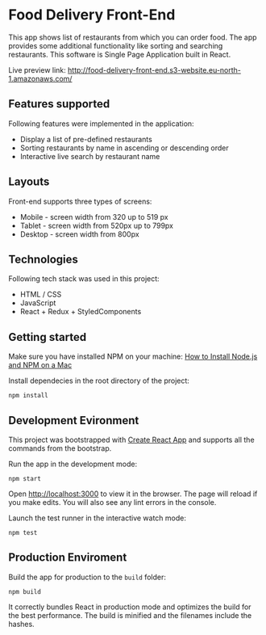 # Food Delivery Front-End
This app shows list of restaurants from which you can order food. The app provides some additional functionality like sorting and searching restaurants. This software is Single Page Application built in React.

Live preview link: http://food-delivery-front-end.s3-website.eu-north-1.amazonaws.com/

[logo]: https://raw.githubusercontent.com/viktoriiakrokis/food-delivery-front-end/master/screenshots/mobile-screnshot.png?token=ANCWWZBW6JJODQEBLGF5OVS6H3CBG

[logo]: https://raw.githubusercontent.com/viktoriiakrokis/food-delivery-front-end/master/screenshots/desktop-screnshot.png?token=ANCWWZBW6JJODQEBLGF5OVS6H3CBG

## Features supported
Following features were implemented in the application:
 * Display a list of pre-defined restaurants
 * Sorting restaurants by name in ascending or descending order
 * Interactive live search by restaurant name

## Layouts
Front-end supports three types of screens:
 * Mobile - screen width from 320 up to 519 px
 * Tablet - screen width from 520px up to 799px
 * Desktop - screen width from 800px

## Technologies
Following tech stack was used in this project:
 * HTML / CSS
 * JavaScript
 * React + Redux + StyledComponents

## Getting started
Make sure you have installed NPM on your machine: [How to Install Node.js and NPM on a Mac](https://blog.teamtreehouse.com/install-node-js-npm-mac)

Install dependecies in the root directory of the project:
```
npm install
```

## Development Evironment
This project was bootstrapped with [Create React App](https://github.com/facebook/create-react-app) and supports all the commands from the bootstrap.

Run the app in the development mode:
```
npm start
```

Open [http://localhost:3000](http://localhost:3000) to view it in the browser. The page will reload if you make edits. You will also see any lint errors in the console.

Launch the test runner in the interactive watch mode:
```
npm test
```

## Production Enviroment
Build the app for production to the `build` folder:
```
npm build
```
It correctly bundles React in production mode and optimizes the build for the best performance. The build is minified and the filenames include the hashes.
